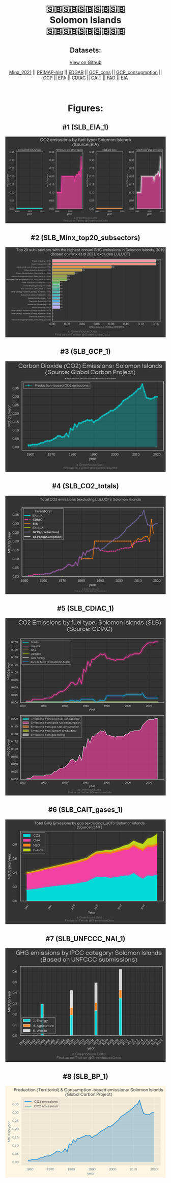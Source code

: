 
<center>
<h1 align="center">
🇸🇧🇸🇧🇸🇧🇸🇧🇸🇧
<br>
Solomon Islands
<br>
🇸🇧🇸🇧🇸🇧🇸🇧🇸🇧
</h1>
<h2>Datasets:</h2>
<p><a href="https://github.com/dquintani/GreenhouseData/tree/master/country_data/SLB_Solomon Islands/data">View on Github</a>
<br></p><p><a href="data/SLB_Minx_2021.csv">Minx_2021</a> || <a href="data/SLB_PRIMAP-hist.csv">PRIMAP-hist</a> || <a href="data/SLB_EDGAR.csv">EDGAR</a> || <a href="data/SLB_GCP_cons.csv">GCP_cons</a> || <a href="data/SLB_GCP_consupmption.csv">GCP_consupmption</a> || <a href="data/SLB_GCP.csv">GCP</a> || <a href="data/SLB_EPA.csv">EPA</a> || <a href="data/SLB_CDIAC.csv">CDIAC</a> || <a href="data/SLB_CAIT.csv">CAIT</a> || <a href="data/SLB_FAO.csv">FAO</a> || <a href="data/SLB_EIA.csv">EIA</a></p><p><br></p>
<h1>Figures:</h1><h2>#1 (SLB_EIA_1)</h2>
<p><img alt="" src="figures/SLB_EIA_1.png" /></p><h2>#2 (SLB_Minx_top20_subsectors)</h2>
<p><img alt="" src="figures/SLB_Minx_top20_subsectors.png" /></p><h2>#3 (SLB_GCP_1)</h2>
<p><img alt="" src="figures/SLB_GCP_1.png" /></p><h2>#4 (SLB_CO2_totals)</h2>
<p><img alt="" src="figures/SLB_CO2_totals.png" /></p><h2>#5 (SLB_CDIAC_1)</h2>
<p><img alt="" src="figures/SLB_CDIAC_1.png" /></p><h2>#6 (SLB_CAIT_gases_1)</h2>
<p><img alt="" src="figures/SLB_CAIT_gases_1.png" /></p><h2>#7 (SLB_UNFCCC_NAI_1)</h2>
<p><img alt="" src="figures/SLB_UNFCCC_NAI_1.png" /></p><h2>#8 (SLB_BP_1)</h2>
<p><img alt="" src="figures/SLB_BP_1.png" /></p>